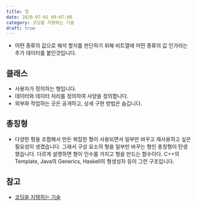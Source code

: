 ```yaml
---
title: 형
date: 2020-07-01 09:07:08
category: 코딩을 지탱하는 기술
draft: true
---
```


- 어떤 종류의 값으로 해석 할지를 판단하기 위해 비트열에 어떤 종류의 값 인가라는 추가 데이터를 붙인것입니다.

## 클래스

- 사용자가 정의하는 형입니다.
- 데이터와 데이터 처리를 정의하여 사양을 정의합니다.
- 외부와 작업하는 곳은 공개하고, 상세 구현 방법은 숨깁니다.

## 총칭형

- 다양한 형을 조합해서 만든 복잡한 형이 사용되면서 일부만 바꾸고 재사용하고 싶은 필요성이 생겼습니다. 그래서 구성 요소의 형을 일부만 바꾸는 형인 총칭형이 탄생했습니다. 다르게 설명하면 형이 인수를 가지고 형을 만드는 함수이다.
  C++의 Template, Java의 Generics, Haskell의 형생성자 등이 그런 구조입니다.

## 참고

- [코딩을 지탱하는 기술](https://peter-cho.gitbook.io/book/11/undefined-5#race-condition)
